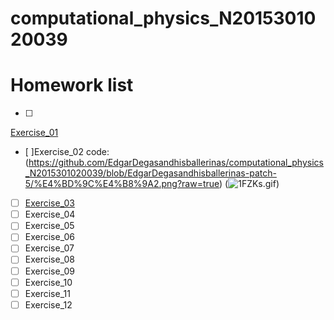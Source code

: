# computational_physics_N2015301020039
# **Homework list**
- [ ] 
[Exercise_01](https://raw.githubusercontent.com/EdgarDegasandhisballerinas/computational_physics_N2015301020039/046e2d4a286492771d56771d205ab549ee7b6281/%E4%BD%9C%E4%B8%9A.png)
- [ ]Exercise_02 code:(https://github.com/EdgarDegasandhisballerinas/computational_physics_N2015301020039/blob/EdgarDegasandhisballerinas-patch-5/%E4%BD%9C%E4%B8%9A2.png?raw=true)
(<img src="https://s1.ax1x.com/2017/09/29/1FZKs.gif" alt="1FZKs.gif" border="0" />)
- [ ] [Exercise_03](https://www.zybuluo.com/EdgarDegas/note/902591)
- [ ] Exercise_04
- [ ] Exercise_05
- [ ] Exercise_06
- [ ] Exercise_07
- [ ] Exercise_08
- [ ] Exercise_09
- [ ] Exercise_10
- [ ] Exercise_11
- [ ] Exercise_12
